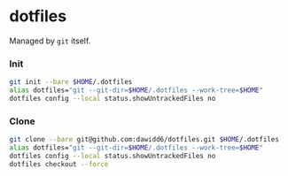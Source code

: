 # dotfiles

Managed by `git` itself.

### Init

```sh
git init --bare $HOME/.dotfiles
alias dotfiles="git --git-dir=$HOME/.dotfiles --work-tree=$HOME"
dotfiles config --local status.showUntrackedFiles no
```

### Clone

```sh
git clone --bare git@github.com:dawidd6/dotfiles.git $HOME/.dotfiles
alias dotfiles="git --git-dir=$HOME/.dotfiles --work-tree=$HOME"
dotfiles config --local status.showUntrackedFiles no
dotfiles checkout --force
```
